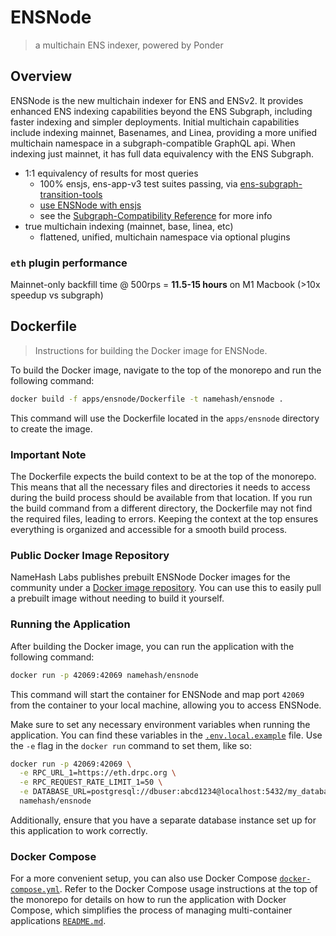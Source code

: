 # ENSNode

> a multichain ENS indexer, powered by Ponder

## Overview

ENSNode is the new multichain indexer for ENS and ENSv2. It provides enhanced ENS indexing capabilities beyond the ENS Subgraph, including faster indexing and simpler deployments. Initial multichain capabilities include indexing mainnet, Basenames, and Linea, providing a more unified multichain namespace in a subgraph-compatible GraphQL api. When indexing just mainnet, it has full data equivalency with the ENS Subgraph.

- 1:1 equivalency of results for most queries
  - 100% ensjs, ens-app-v3 test suites passing, via [ens-subgraph-transition-tools](https://github.com/namehash/ens-subgraph-transition-tools)
  - [use ENSNode with ensjs](https://www.ensnode.io/guides/using-ensnode-with-ensjs/)
  - see the [Subgraph-Compatibility Reference](https://www.ensnode.io/reference/subgraph-compatibility/) for more info
- true multichain indexing (mainnet, base, linea, etc)
  - flattened, unified, multichain namespace via optional plugins

### `eth` plugin performance

Mainnet-only backfill time @ 500rps = **11.5-15 hours** on M1 Macbook (>10x speedup vs subgraph)

## Dockerfile

> Instructions for building the Docker image for ENSNode.

To build the Docker image, navigate to the top of the monorepo and run the following command:

```bash
docker build -f apps/ensnode/Dockerfile -t namehash/ensnode .
```

This command will use the Dockerfile located in the `apps/ensnode` directory to create the image.

### Important Note
The Dockerfile expects the build context to be at the top of the monorepo. This means that all the necessary files and directories it needs to access during the build process should be available from that location. If you run the build command from a different directory, the Dockerfile may not find the required files, leading to errors. Keeping the context at the top ensures everything is organized and accessible for a smooth build process.

### Public Docker Image Repository
NameHash Labs publishes prebuilt ENSNode Docker images for the community under a [Docker image repository](https://github.com/namehash/ensnode/pkgs/container/ensnode%2Fensnode). You can use this to easily pull a prebuilt image without needing to build it yourself.

### Running the Application
After building the Docker image, you can run the application with the following command:

```bash
docker run -p 42069:42069 namehash/ensnode
```

This command will start the container for ENSNode and map port `42069` from the container to your local machine, allowing you to access ENSNode.


Make sure to set any necessary environment variables when running the application. You can find these variables in the [`.env.local.example`](apps/ensnode/.env.local.example) file. Use the `-e` flag in the `docker run` command to set them, like so:

```bash
docker run -p 42069:42069 \
  -e RPC_URL_1=https://eth.drpc.org \
  -e RPC_REQUEST_RATE_LIMIT_1=50 \
  -e DATABASE_URL=postgresql://dbuser:abcd1234@localhost:5432/my_database \
  namehash/ensnode
```

Additionally, ensure that you have a separate database instance set up for this application to work correctly.

### Docker Compose
For a more convenient setup, you can also use Docker Compose [`docker-compose.yml`](../../docker-compose.yml). Refer to the Docker Compose usage instructions at the top of the monorepo for details on how to run the application with Docker Compose, which simplifies the process of managing multi-container applications [`README.md`](../../README.md#Using-Docker-Compose).

